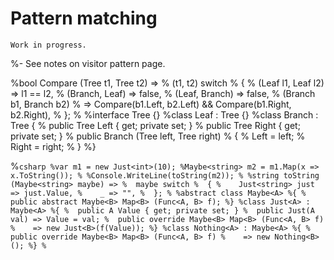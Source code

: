 # Pattern matching

```{warning}
Work in progress.
```

%- See notes on visitor pattern page.

%bool Compare (Tree t1, Tree t2) =>
%  (t1, t2) switch
%  {
%    (Leaf l1, Leaf l2) => l1 == l2,
%    (Branch, Leaf) => false,
%    (Leaf, Branch) => false,
%    (Branch b1, Branch b2)
%      => Compare(b1.Left, b2.Left) && Compare(b1.Right, b2.Right),
%  };
%
%interface Tree {}
%class Leaf : Tree {}
%class Branch : Tree {
%  public Tree Left { get; private set; }
%  public Tree Right { get; private set; }
%  public Branch (Tree left, Tree right)
%  {
%    Left = left;
%    Right = right;
%  }
%}



%```csharp
%var m1 = new Just<int>(10);
%Maybe<string> m2 = m1.Map(x => x.ToString());
%
%Console.WriteLine(toString(m2));
%
%string toString (Maybe<string> maybe) =>
%  maybe switch
%  {
%    Just<string> just => just.Value,
%    _ => "",
%  };
%
%abstract class Maybe<A>
%{
%  public abstract Maybe<B> Map<B> (Func<A, B> f);
%}
%class Just<A> : Maybe<A>
%{
%  public A Value { get; private set; }
%  public Just(A val) => Value = val;
%  public override Maybe<B> Map<B> (Func<A, B> f)
%    => new Just<B>(f(Value));
%}
%class Nothing<A> : Maybe<A>
%{
%  public override Maybe<B> Map<B> (Func<A, B> f)
%    => new Nothing<B>();
%}
%```

